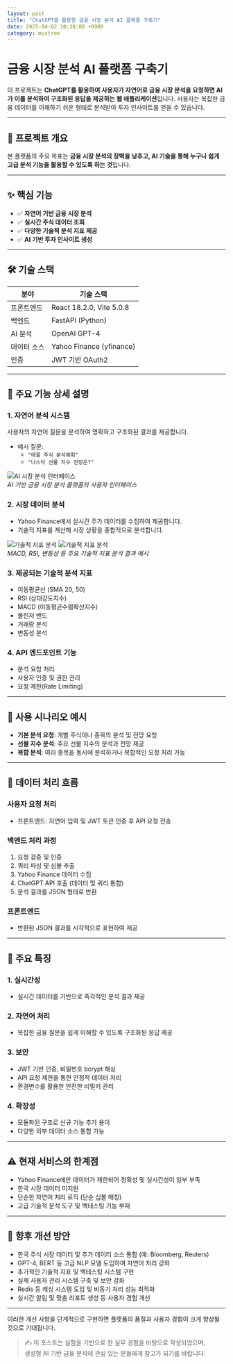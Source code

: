 ```yaml
---
layout: post
title: "ChatGPT를 활용한 금융 시장 분석 AI 플랫폼 구축기"
date: 2025-04-02 10:30:00 +0900
category: mustree
---
```


# 금융 시장 분석 AI 플랫폼 구축기

이 프로젝트는 **ChatGPT를 활용하여 사용자가 자연어로 금융 시장 분석을 요청하면 AI가 이를 분석하여 구조화된 응답을 제공하는 웹 애플리케이션**입니다. 사용자는 복잡한 금융 데이터를 이해하기 쉬운 형태로 분석받아 투자 인사이트를 얻을 수 있습니다.

---

## 📌 프로젝트 개요

본 플랫폼의 주요 목표는 **금융 시장 분석의 장벽을 낮추고, AI 기술을 통해 누구나 쉽게 고급 분석 기능을 활용할 수 있도록 하는 것**입니다.

---

## ✨ 핵심 기능

- ✅ **자연어 기반 금융 시장 분석**
- ✅ **실시간 주식 데이터 조회**
- ✅ **다양한 기술적 분석 지표 제공**
- ✅ **AI 기반 투자 인사이트 생성**

---

## 🛠 기술 스택

| 분야 | 기술 스택 |
|------|-----------|
| 프론트엔드 | React 18.2.0, Vite 5.0.8 |
| 백엔드 | FastAPI (Python) |
| AI 분석 | OpenAI GPT-4 |
| 데이터 소스 | Yahoo Finance (yfinance) |
| 인증 | JWT 기반 OAuth2 |

---

## 🔎 주요 기능 상세 설명

### 1. 자연어 분석 시스템

사용자의 자연어 질문을 분석하여 명확하고 구조화된 결과를 제공합니다.

- 예시 질문:
  - `"애플 주식 분석해줘"`
  - `"나스닥 선물 지수 전망은?"`

![AI 시장 분석 인터페이스](/assets/images/mustree/분석.png)  
*AI 기반 금융 시장 분석 플랫폼의 사용자 인터페이스*

### 2. 시장 데이터 분석

- Yahoo Finance에서 실시간 주가 데이터를 수집하여 제공합니다.
- 기술적 지표를 계산해 시장 상황을 종합적으로 분석합니다.

![기술적 지표 분석](/assets/images/mustree/설명1.png)
![기술적 지표 분석](/assets/images/mustree/설명2.png)  
*MACD, RSI, 변동성 등 주요 기술적 지표 분석 결과 예시*

### 3. 제공되는 기술적 분석 지표

- 이동평균선 (SMA 20, 50)
- RSI (상대강도지수)
- MACD (이동평균수렴확산지수)
- 볼린저 밴드
- 거래량 분석
- 변동성 분석

### 4. API 엔드포인트 기능

- 분석 요청 처리
- 사용자 인증 및 권한 관리
- 요청 제한(Rate Limiting)

---

## 🚀 사용 시나리오 예시

- **기본 분석 요청**: 개별 주식이나 종목의 분석 및 전망 요청
- **선물 지수 분석**: 주요 선물 지수의 분석과 전망 제공
- **복합 분석**: 여러 종목을 동시에 분석하거나 복합적인 요청 처리 가능

---

## 🔄 데이터 처리 흐름

### 사용자 요청 처리
- 프론트엔드: 자연어 입력 및 JWT 토큰 인증 후 API 요청 전송

### 백엔드 처리 과정
1. 요청 검증 및 인증
2. 쿼리 파싱 및 심볼 추출
3. Yahoo Finance 데이터 수집
4. ChatGPT API 호출 (데이터 및 쿼리 통합)
5. 분석 결과를 JSON 형태로 반환

### 프론트엔드
- 반환된 JSON 결과를 시각적으로 표현하여 제공

---

## 🌟 주요 특징

### 1. 실시간성
- 실시간 데이터를 기반으로 즉각적인 분석 결과 제공

### 2. 자연어 처리
- 복잡한 금융 질문을 쉽게 이해할 수 있도록 구조화된 응답 제공

### 3. 보안
- JWT 기반 인증, 비밀번호 bcrypt 해싱
- API 요청 제한을 통한 안정적 데이터 처리
- 환경변수를 활용한 안전한 비밀키 관리

### 4. 확장성
- 모듈화된 구조로 신규 기능 추가 용이
- 다양한 외부 데이터 소스 통합 가능

---

## ⚠️ 현재 서비스의 한계점

- Yahoo Finance에만 데이터가 제한되어 정확성 및 실시간성이 일부 부족
- 한국 시장 데이터 미지원
- 단순한 자연어 처리 로직 (단순 심볼 매칭)
- 고급 기술적 분석 도구 및 백테스팅 기능 부재

---

## 🔧 향후 개선 방안

- 한국 주식 시장 데이터 및 추가 데이터 소스 통합 (예: Bloomberg, Reuters)
- GPT-4, BERT 등 고급 NLP 모델 도입하여 자연어 처리 강화
- 추가적인 기술적 지표 및 백테스팅 시스템 구현
- 실제 사용자 관리 시스템 구축 및 보안 강화
- Redis 등 캐싱 시스템 도입 및 비동기 처리 성능 최적화
- 실시간 알림 및 맞춤 리포트 생성 등 사용자 경험 개선

---

이러한 개선 사항을 단계적으로 구현하면 플랫폼의 품질과 사용자 경험이 크게 향상될 것으로 기대됩니다.  

> ✍️ 이 포스트는 실험을 기반으로 한 실무 경험을 바탕으로 작성되었으며,  
생성형 AI 기반 금융 분석에 관심 있는 분들에게 참고가 되기를 바랍니다.
